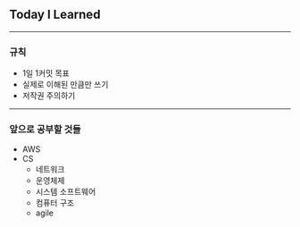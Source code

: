 ## Today I Learned
---

### 규칙
- 1일 1커밋 목표
- 실제로 이해된 만큼만 쓰기
- 저작권 주의하기

---
### 앞으로 공부할 것들
- AWS
- CS
    - 네트워크
    - 운영체제
    - 시스템 소프트웨어
    - 컴퓨터 구조
    - agile